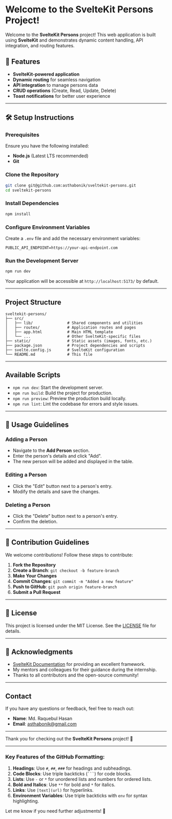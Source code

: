 # Welcome to the SvelteKit Persons Project!  

Welcome to the **SvelteKit Persons** project! This web application is
built using **SvelteKit** and demonstrates
dynamic content handling, API integration, and routing features.

## 🚀 Features

- **SvelteKit-powered application**
- **Dynamic routing** for seamless navigation
- **API integration** to manage persons data
- **CRUD operations** (Create, Read, Update, Delete)
- **Toast notifications** for better user experience

---

## 🛠️ Setup Instructions

### Prerequisites

Ensure you have the following installed:

- **Node.js** (Latest LTS recommended)
- **Git**

### Clone the Repository

```sh
git clone git@github.com:asthabonik/sveltekit-persons.git
cd sveltekit-persons
```

### Install Dependencies

```sh
npm install
```

### Configure Environment Variables

Create a `.env` file and add the necessary environment variables:

```env
PUBLIC_API_ENDPOINT=https://your-api-endpoint.com
```

### Run the Development Server

```sh
npm run dev
```

Your application will be accessible at `http://localhost:5173/` by default.

---

## Project Structure

```
sveltekit-persons/
├── src/
│   ├── lib/               # Shared components and utilities
│   ├── routes/            # Application routes and pages
│   ├── app.html           # Main HTML template
│   └── ...                # Other SvelteKit-specific files
├── static/                # Static assets (images, fonts, etc.)
├── package.json           # Project dependencies and scripts
├── svelte.config.js       # SvelteKit configuration
└── README.md              # This file
```

---

## Available Scripts

- `npm run dev`: Start the development server.
- `npm run build`: Build the project for production.
- `npm run preview`: Preview the production build locally.
- `npm run lint`: Lint the codebase for errors and style issues.

---

## 📖 Usage Guidelines

### Adding a Person
- Navigate to the **Add Person** section.
- Enter the person's details and click "Add".
- The new person will be added and displayed in the table.

### Editing a Person
- Click the "Edit" button next to a person's entry.
- Modify the details and save the changes.

### Deleting a Person
- Click the "Delete" button next to a person's entry.
- Confirm the deletion.

---

## 🤝 Contribution Guidelines

We welcome contributions! Follow these steps to contribute:

1. **Fork the Repository**
2. **Create a Branch**: `git checkout -b feature-branch`
3. **Make Your Changes**
4. **Commit Changes**: `git commit -m "Added a new feature"`
5. **Push to GitHub**: `git push origin feature-branch`
6. **Submit a Pull Request**

---

## 📜 License

This project is licensed under the MIT License. See the [LICENSE](LICENSE) file for details.

---

## 🙌 Acknowledgments

- [SvelteKit Documentation](https://kit.svelte.dev/docs) for providing an excellent framework.
- My mentors and colleagues for their guidance during the internship.
- Thanks to all contributors and the open-source community!

---

## Contact

If you have any questions or feedback, feel free to reach out:

- **Name**: Md. Raquebul Hasan
- **Email**: [asthabonik@gmail.com](mailto:asthabonik@gmail.com)

---

Thank you for checking out the **SvelteKit Persons** project! 🚀

---

### Key Features of the GitHub Formatting:
1. **Headings**: Use `#`, `##`, `###` for headings and subheadings.
2. **Code Blocks**: Use triple backticks (```` ``` ````) for code blocks.
3. **Lists**: Use `-` or `*` for unordered lists and numbers for ordered lists.
4. **Bold and Italics**: Use `**` for bold and `*` for italics.
5. **Links**: Use `[text](url)` for hyperlinks.
6. **Environment Variables**: Use triple backticks with `env` for syntax highlighting.

Let me know if you need further adjustments! 🚀
